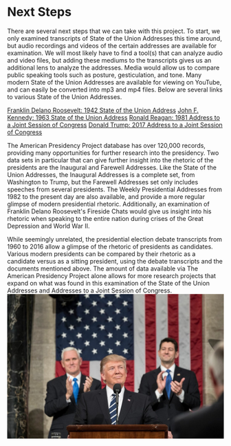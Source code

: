 # Next Steps

There are several next steps that we can take with this project. To start, we only examined transcripts of State of the Union Addresses this time around, but audio recordings and videos of the certain addresses are available for examination. We will most likely have to find a tool(s) that can analyze audio and video files, but adding these mediums to the transcripts gives us an additional lens to analyze the addresses. Media would allow us to compare public speaking tools such as posture, gesticulation, and tone. Many modern State of the Union Addresses are available for viewing on YouTube, and can easily be converted into mp3 and mp4 files. Below are several links to various State of the Union Addresses.

[Franklin Delano Roosevelt: 1942 State of the Union Address](https://www.youtube.com/watch?v=7ENJEfarEjg)
[John F. Kennedy: 1963 State of the Union Address](https://www.youtube.com/watch?v=ZbL5MIfjqmU)
[Ronald Reagan: 1981 Address to a Joint Session of Congress](https://www.youtube.com/watch?v=sS-CuAv1DCY)
[Donald Trump: 2017 Address to a Joint Session of Congress](https://www.youtube.com/watch?v=YvRmQz525PA)

The American Presidency Project database has over 120,000 records, providing many opportunities for further research into the presidency. Two data sets in particular that can give further insight into the rhetoric of the presidents are the Inaugural and Farewell Addresses. Like the State of the Union Addresses, the Inaugural Addresses is a complete set, from Washington to Trump, but the Farewell Addresses set only includes speeches from several presidents. The Weekly Presidential Addresses from 1982 to the present day are also available, and provide a more regular glimpse of modern presidential rhetoric. Additionally, an examination of Franklin Delano Roosevelt's Fireside Chats would give us insight into his rhetoric when speaking to the entire nation during crises of the Great Depression and World War II.

While seemingly unrelated, the presidential election debate transcripts from 1960 to 2016 allow a glimpse of the rhetoric of presidents as candidates. Various modern presidents can be compared by their rhetoric as a candidate versus as a sitting president, using the debate transcripts and the documents mentioned above. The amount of data available via The American Presidency Project alone allows for more research projects that expand on what was found in this examination of the State of the Union Addresses and Addresses to a Joint Session of Congress.
![Donald Trump's Address to a Joint Session of Congress, February 2017](docs\imgs\Trump_joint_session_of_congress.jpg)
